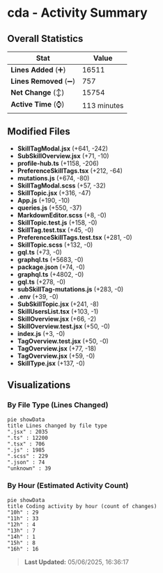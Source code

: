 # cda - Activity Summary 

## Overall Statistics

| Stat                   | Value                                                             |
| ---------------------- | ----------------------------------------------------------------- |
| **Lines Added** (➕)   | 16511                                          |
| **Lines Removed** (➖) | 757                                        |
| **Net Change** (↕)    | 15754                |
| **Active Time** (⌚)   | 113 minutes |


## Modified Files
- **SkillTagModal.jsx** (+641, -242)
- **SubSkillOverview.jsx** (+71, -10)
- **profile-hub.ts** (+1158, -206)
- **PreferenceSkillTags.tsx** (+212, -64)
- **mutations.js** (+674, -80)
- **SkillTagModal.scss** (+57, -32)
- **SkillTopic.jsx** (+316, -47)
- **App.js** (+190, -10)
- **queries.js** (+550, -37)
- **MarkdownEditor.scss** (+8, -0)
- **SkillTopic.test.js** (+158, -0)
- **SkillTag.test.tsx** (+45, -0)
- **PreferenceSkillTags.test.tsx** (+281, -0)
- **SkillTopic.scss** (+132, -0)
- **gql.ts** (+73, -0)
- **graphql.ts** (+5683, -0)
- **package.json** (+74, -0)
- **graphql.ts** (+4802, -0)
- **gql.ts** (+278, -0)
- **subSkillTag-mutations.js** (+283, -0)
- **.env** (+39, -0)
- **SubSkillTopic.jsx** (+241, -8)
- **SkillUsersList.tsx** (+103, -1)
- **SkillOverview.jsx** (+66, -2)
- **SkillOverview.test.jsx** (+50, -0)
- **index.js** (+3, -0)
- **TagOverview.test.jsx** (+50, -0)
- **TagOverview.jsx** (+77, -18)
- **TagOverview.jsx** (+59, -0)
- **SkillType.jsx** (+137, -0)

## Visualizations

### By File Type (Lines Changed)

```mermaid
pie showData
title Lines changed by file type
".jsx" : 2035
".ts" : 12200
".tsx" : 706
".js" : 1985
".scss" : 229
".json" : 74
"unknown" : 39
```

### By Hour (Estimated Activity Count)

```mermaid
pie showData
title Coding activity by hour (count of changes)
"10h" : 29
"11h" : 33
"12h" : 4
"13h" : 7
"14h" : 1
"15h" : 8
"16h" : 16
```


> **Last Updated:** 05/06/2025, 16:36:17